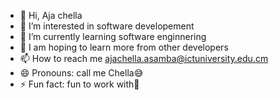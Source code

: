 - 👋 Hi, Aja chella 
- 👀 I’m interested in software developement
- 🌱 I’m currently learning software enginnering
- 💞 I am hoping to learn more from other developers
- 📫 How to reach me ajachella.asamba@ictuniversity.edu.cm
- 😄 Pronouns: call me Chella😅
- ⚡ Fun fact: fun to work with🥂

<!---
Sirchella/Sirchella is a ✨ special ✨ repository because its `README.md` (this file) appears on your GitHub profile.
You can click the Preview link to take a look at your changes.
--->
